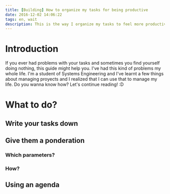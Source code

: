```yaml
---
title: [Building] How to organize my tasks for being productive
date: 2016-12-02 14:06:22
tags: en, wait
description: This is the way I organize my tasks to feel more productive.
---
```


# Introduction
If you ever had problems with your tasks and sometimes you find yourself doing nothing,
this guide might help you. I've had this kind of problems my whole life. I'm a student
of Systems Engineering and I've learnt a few things about managing proyects and I
realized that I can use that to manage my life. Do you wanna know how? Let's continue reading! :D

# What to do?
## Write your tasks down
## Give them a ponderation
### Which parameters?
### How?
## Using an agenda
